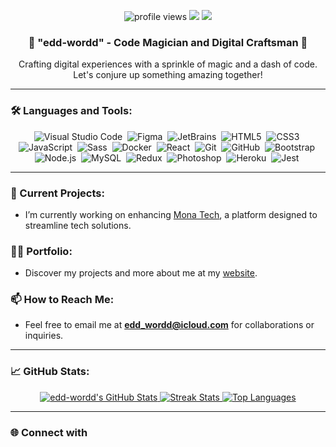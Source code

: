 
<p align="center">
  <img src="https://komarev.com/ghpvc/?username=edd-wordd&style=flat-square&color=blue" alt="profile views" />
  <a href="https://www.mona-tech.net"><img src="https://img.shields.io/badge/Currently%20Working%20on-Mona%20Tech-_.svg?style=flat-square&logo=appveyor&logoColor=white&color=important"></a>
  <a href="https://www.eddwordd.com"><img src="https://img.shields.io/badge/Portfolio-eddwordd.com-_.svg?style=flat-square&logo=firefox-browser&logoColor=white&color=success"></a>
</p>

<h3 align="center">🚀 "edd-wordd" - Code Magician and Digital Craftsman 🚀</h3>
<p align="center">
Crafting digital experiences with a sprinkle of magic and a dash of code. Let's conjure up something amazing together!
</p>


---

### 🛠 Languages and Tools:

<p align="center">
  <img src="https://img.shields.io/badge/Code-Visual_Studio_Code-007ACC?style=for-the-badge&logo=visual-studio-code&logoColor=white" alt="Visual Studio Code" />&nbsp;
  <img src="https://img.shields.io/badge/Design-Figma-F24E1E?style=for-the-badge&logo=figma&logoColor=white" alt="Figma" />&nbsp;
  <img src="https://img.shields.io/badge/IDE-JetBrains-000000?style=for-the-badge&logo=jetbrains&logoColor=white" alt="JetBrains" />&nbsp;
  <img src="https://img.shields.io/badge/Code-HTML5-E34F26?style=for-the-badge&logo=html5&logoColor=white" alt="HTML5" />&nbsp;
  <img src="https://img.shields.io/badge/Style-CSS3-1572B6?style=for-the-badge&logo=css3&logoColor=white" alt="CSS3" />&nbsp;
  <img src="https://img.shields.io/badge/Code-JavaScript-F7DF1E?style=for-the-badge&logo=javascript&logoColor=black" alt="JavaScript" />&nbsp;
  <img src="https://img.shields.io/badge/Style-Sass-CC6699?style=for-the-badge&logo=sass&logoColor=white" alt="Sass" />&nbsp;
  <img src="https://img.shields.io/badge/Tool-Docker-2496ED?style=for-the-badge&logo=docker&logoColor=white" alt="Docker" />&nbsp;
  <img src="https://img.shields.io/badge/Framework-React-61DAFB?style=for-the-badge&logo=react&logoColor=black" alt="React" />&nbsp;
  <img src="https://img.shields.io/badge/Tool-Git-F05032?style=for-the-badge&logo=git&logoColor=white" alt="Git" />&nbsp;
  <img src="https://img.shields.io/badge/Tool-GitHub-181717?style=for-the-badge&logo=github&logoColor=white" alt="GitHub" />&nbsp;
  <img src="https://img.shields.io/badge/Framework-Bootstrap-7952B3?style=for-the-badge&logo=bootstrap&logoColor=white" alt="Bootstrap" />&nbsp;
  <img src="https://img.shields.io/badge/Runtime-Node.js-339933?style=for-the-badge&logo=node.js&logoColor=white" alt="Node.js" />&nbsp;
  <img src="https://img.shields.io/badge/Database-MySQL-4479A1?style=for-the-badge&logo=mysql&logoColor=white" alt="MySQL" />&nbsp;
  <img src="https://img.shields.io/badge/State-Redux-764ABC?style=for-the-badge&logo=redux&logoColor=white" alt="Redux" />&nbsp;
  <img src="https://img.shields.io/badge/Design-Photoshop-31A8FF?style=for-the-badge&logo=adobe-photoshop&logoColor=black" alt="Photoshop" />&nbsp;
  <img src="https://img.shields.io/badge/Platform-Heroku-430098?style=for-the-badge&logo=heroku&logoColor=white" alt="Heroku" />&nbsp;
  <img src="https://img.shields.io/badge/Testing-Jest-C21325?style=for-the-badge&logo=jest&logoColor=white" alt="Jest" />&nbsp;
</p>

---

### 🔭 Current Projects:

- I’m currently working on enhancing [Mona Tech](https://www.mona-tech.net), a platform designed to streamline tech solutions.

### 👨‍💻 Portfolio:

- Discover my projects and more about me at my [website](https://www.eddwordd.com).

### 📫 How to Reach Me:

- Feel free to email me at **edd_wordd@icloud.com** for collaborations or inquiries.

---

### 📈 GitHub Stats:

<p align="center">
  <a href="https://github.com/edd-wordd">
    <img src="https://github-readme-stats.vercel.app/api?username=edd-wordd&show_icons=true&theme=chartreuse-dark&bg_color=0d1117&hide_border=true" alt="edd-wordd's GitHub Stats" />
  </a>
  <a href="https://github.com/edd-wordd">
    <img src="https://github-readme-streak-stats.herokuapp.com/?user=edd-wordd&theme=dark&background=0d1117&hide_border=true" alt="Streak Stats" />
  </a>
  <a href="https://github.com/edd-wordd">
    <img src="https://github-readme-stats.vercel.app/api/top-langs/?username=edd-wordd&layout=compact&theme=vision-friendly-dark&bg_color=0d1117&hide_border=true" alt="Top Languages" />
  </a>
</p>

---

### 🌐 Connect with
